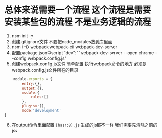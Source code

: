 # 总体来说需要一个流程 这个流程是需要安装某些包的流程 不是业务逻辑的流程

1. npm init -y
2. 创建.gitignore文件 不要把node_modules放到库里面
3. npm i -D webpack webpack-cli webpack-dev-server
4. 配置package.json中script  "dev":""webpack-dev-server --open chrome --config webpack.config.js"
5. 创建webpack.config.js文件 简单配置  执行webpack命令的地方 必须是webpack.config.js文件所在的目录
```javascript
    module.exports = {
        entry:{},
        output:{},
        module:{
            rules:[]    
        },
        plugins:[],
        mode:'development'      
}   
```
6. 在output命令里面配置 `[hash:8].js` 生成的js都不一样 我们需要先清除之前的jss